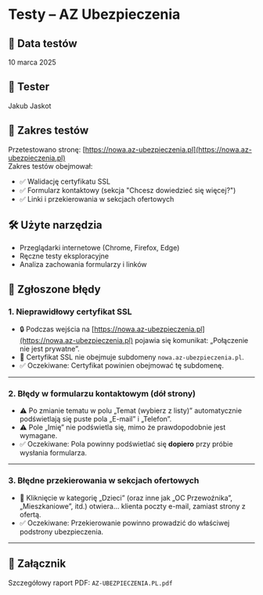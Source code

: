 # Testy – AZ Ubezpieczenia

## 📅 Data testów
10 marca 2025

## 👤 Tester
Jakub Jaskot

## 🧪 Zakres testów

Przetestowano stronę: [https://nowa.az-ubezpieczenia.pl](https://nowa.az-ubezpieczenia.pl)  
Zakres testów obejmował:

- ✅ Walidację certyfikatu SSL
- ✅ Formularz kontaktowy (sekcja "Chcesz dowiedzieć się więcej?")
- ✅ Linki i przekierowania w sekcjach ofertowych

## 🛠 Użyte narzędzia

- Przeglądarki internetowe (Chrome, Firefox, Edge)
- Ręczne testy eksploracyjne
- Analiza zachowania formularzy i linków

## 🐞 Zgłoszone błędy

### 1. Nieprawidłowy certyfikat SSL
- 🔒 Podczas wejścia na [https://nowa.az-ubezpieczenia.pl](https://nowa.az-ubezpieczenia.pl) pojawia się komunikat: „Połączenie nie jest prywatne”.
- 📌 Certyfikat SSL nie obejmuje subdomeny `nowa.az-ubezpieczenia.pl`.
- ✅ Oczekiwane: Certyfikat powinien obejmować tę subdomenę.

---

### 2. Błędy w formularzu kontaktowym (dół strony)
- ⚠️ Po zmianie tematu w polu „Temat (wybierz z listy)” automatycznie podświetlają się puste pola „E-mail” i „Telefon”.
- ⚠️ Pole „Imię” nie podświetla się, mimo że prawdopodobnie jest wymagane.
- ✅ Oczekiwane: Pola powinny podświetlać się **dopiero** przy próbie wysłania formularza.

---

### 3. Błędne przekierowania w sekcjach ofertowych
- 📧 Kliknięcie w kategorię „Dzieci” (oraz inne jak „OC Przewoźnika”, „Mieszkaniowe”, itd.) otwiera... klienta poczty e-mail, zamiast strony z ofertą.
- ✅ Oczekiwane: Przekierowanie powinno prowadzić do właściwej podstrony ubezpieczenia.

---

## 📎 Załącznik
Szczegółowy raport PDF: `AZ-UBEZPIECZENIA.PL.pdf`

